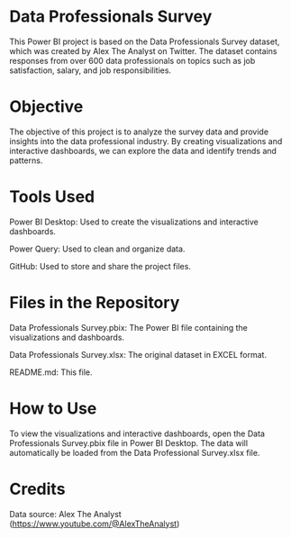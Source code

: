 # Data Professionals Survey 

This Power BI project is based on the Data Professionals Survey dataset, which was created by Alex The Analyst on Twitter. The dataset contains responses from over 600 data professionals on topics such as job satisfaction, salary, and job responsibilities.

# Objective

The objective of this project is to analyze the survey data and provide insights into the data professional industry. By creating visualizations and interactive dashboards, we can explore the data and identify trends and patterns.

# Tools Used

Power BI Desktop: Used to create the visualizations and interactive dashboards.

Power Query: Used to clean and organize data.

GitHub: Used to store and share the project files.

# Files in the Repository

Data Professionals Survey.pbix: The Power BI file containing the visualizations and dashboards.

Data Professionals Survey.xlsx: The original dataset in EXCEL format.

README.md: This file.

# How to Use

To view the visualizations and interactive dashboards, open the Data Professionals Survey.pbix file in Power BI Desktop. The data will automatically be loaded from the Data Professional Survey.xlsx file.

# Credits

Data source: Alex The Analyst (https://www.youtube.com/@AlexTheAnalyst)


